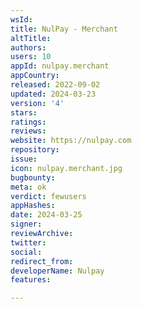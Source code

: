 ```yaml
---
wsId: 
title: NulPay - Merchant
altTitle: 
authors: 
users: 10
appId: nulpay.merchant
appCountry: 
released: 2022-09-02
updated: 2024-03-23
version: '4'
stars: 
ratings: 
reviews: 
website: https://nulpay.com
repository: 
issue: 
icon: nulpay.merchant.jpg
bugbounty: 
meta: ok
verdict: fewusers
appHashes: 
date: 2024-03-25
signer: 
reviewArchive: 
twitter: 
social: 
redirect_from: 
developerName: Nulpay
features: 

---
```



